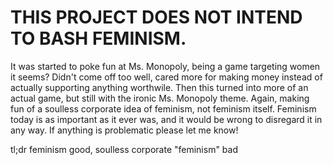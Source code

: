 # THIS PROJECT DOES NOT INTEND TO BASH FEMINISM.
It was started to poke fun at Ms. Monopoly, being a game targeting women it seems? Didn't come off too well, cared more for making money instead of actually supporting anything worthwile.
Then this turned into more of an actual game, but still with the ironic Ms. Monopoly theme.
Again, making fun of a soulless corporate idea of feminism, not feminism itself.
Feminism today is as important as it ever was, and it would be wrong to disregard it in any way.
If anything is problematic please let me know!

tl;dr feminism good, soulless corporate "feminism" bad
